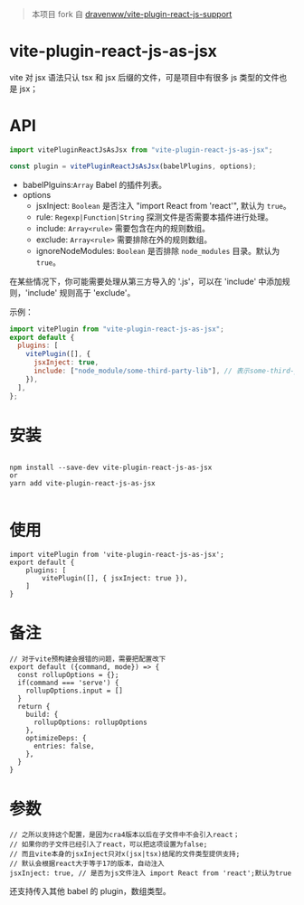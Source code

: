 > 本项目 fork 自 [dravenww/vite-plugin-react-js-support](https://github.com/dravenww/vite-plugin-react-js-support)

# vite-plugin-react-js-as-jsx

vite 对 jsx 语法只认 tsx 和 jsx 后缀的文件，可是项目中有很多 js 类型的文件也是 jsx；

# API

```js
import vitePluginReactJsAsJsx from "vite-plugin-react-js-as-jsx";

const plugin = vitePluginReactJsAsJsx(babelPlugins, options);
```

- babelPlguins:`Array` Babel 的插件列表。
- options
  - jsxInject: `Boolean` 是否注入 "import React from 'react'", 默认为 `true`。
  - rule: `Regexp|Function|String` 探测文件是否需要本插件进行处理。
  - include: `Array<rule>` 需要包含在内的规则数组。
  - exclude: `Array<rule>` 需要排除在外的规则数组。
  - ignoreNodeModules: `Boolean` 是否排除 `node_modules` 目录。默认为 `true`。

在某些情况下，你可能需要处理从第三方导入的 '.js'，可以在 'include' 中添加规则，'include' 规则高于 'exclude'。

示例：

```js
import vitePlugin from "vite-plugin-react-js-as-jsx";
export default {
  plugins: [
    vitePlugin([], {
      jsxInject: true,
      include: ["node_module/some-third-party-lib"], // 表示some-third-party-lib 这个包下的代码需要本插件处理
    }),
  ],
};
```

# 安装

```

npm install --save-dev vite-plugin-react-js-as-jsx
or
yarn add vite-plugin-react-js-as-jsx


```

# 使用

```
import vitePlugin from 'vite-plugin-react-js-as-jsx';
export default {
    plugins: [
        vitePlugin([], { jsxInject: true }),
    ]
}

```

# 备注

```
// 对于vite预构建会报错的问题，需要把配置改下
export default ({command, mode}) => {
  const rollupOptions = {};
  if(command === 'serve') {
    rollupOptions.input = []
  }
  return {
    build: {
      rollupOptions: rollupOptions
    },
    optimizeDeps: {
      entries: false,
    },
  }
}
```

# 参数

```
// 之所以支持这个配置，是因为cra4版本以后在子文件中不会引入react；
// 如果你的子文件已经引入了react，可以把这项设置为false;
// 而且vite本身的jsxInject只对x(jsx|tsx)结尾的文件类型提供支持;
// 默认会根据react大于等于17的版本，自动注入
jsxInject: true, // 是否为js文件注入 import React from 'react';默认为true
```

还支持传入其他 babel 的 plugin，数组类型。
